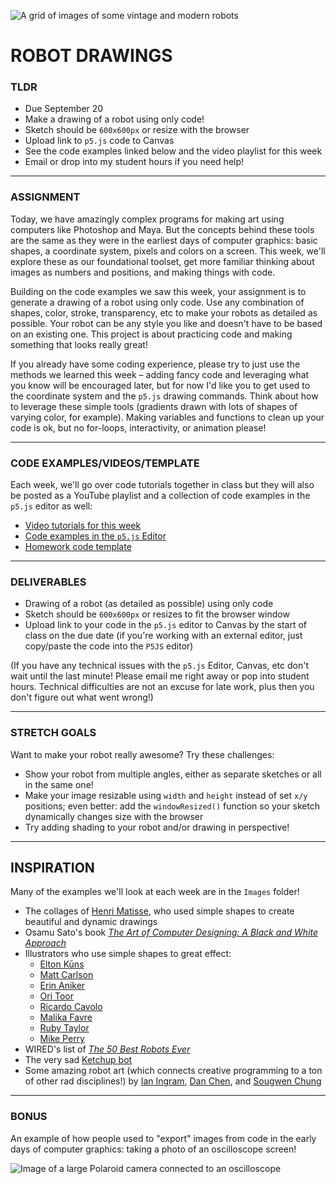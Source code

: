 ![A grid of images of some vintage and modern robots](https://raw.githubusercontent.com/jeffThompson/CreativeProgramming1/master/Week01_DrawingBasics/Images/Robots.jpg)

# ROBOT DRAWINGS

### TLDR  
* Due September 20  
* Make a drawing of a robot using only code!  
* Sketch should be `600x600px` or resize with the browser  
* Upload link to `p5.js` code to Canvas  
* See the code examples linked below and the video playlist for this week  
* Email or drop into my student hours if you need help!  

***

### ASSIGNMENT  
Today, we have amazingly complex programs for making art using computers like Photoshop and Maya. But the concepts behind these tools are the same as they were in the earliest days of computer graphics: basic shapes, a coordinate system, pixels and colors on a screen. This week, we'll explore these as our foundational toolset, get more familiar thinking about images as numbers and positions, and making things with code.

Building on the code examples we saw this week, your assignment is to generate a drawing of a robot using only code. Use any combination of shapes, color, stroke, transparency, etc to make your robots as detailed as possible. Your robot can be any style you like and doesn't have to be based on an existing one. This project is about practicing code and making something that looks really great!

If you already have some coding experience, please try to just use the methods we learned this week – adding fancy code and leveraging what you know will be encouraged later, but for now I'd like you to get used to the coordinate system and the `p5.js` drawing commands. Think about how to leverage these simple tools (gradients drawn with lots of shapes of varying color, for example). Making variables and functions to clean up your code is ok, but no for-loops, interactivity, or animation please!

***

### CODE EXAMPLES/VIDEOS/TEMPLATE  
Each week, we'll go over code tutorials together in class but they will also be posted as a YouTube playlist and a collection of code examples in the `p5.js` editor as well:

* [Video tutorials for this week](https://www.youtube.com/playlist?list=PLsGCUnpinsDkQQXQwjgoAORziwqgleYaJ)  
* [Code examples in the `p5.js` Editor](https://editor.p5js.org/jeffThompson/collections/HHgNMqgbW)  
* [Homework code template](https://editor.p5js.org/jeffThompson/sketches/2I9rTGuQu)  

***

### DELIVERABLES  
* Drawing of a robot (as detailed as possible) using only code  
* Sketch should be `600x600px` or resizes to fit the browser window  
* Upload link to your code in the `p5.js` editor to Canvas by the start of class on the due date (if you're working with an external editor, just copy/paste the code into the `P5JS` editor)  

(If you have any technical issues with the `p5.js` Editor, Canvas, etc don't wait until the last minute! Please email me right away or pop into student hours. Technical difficulties are not an excuse for late work, plus then you don't figure out what went wrong!)

***

### STRETCH GOALS  
Want to make your robot really awesome? Try these challenges:

* Show your robot from multiple angles, either as separate sketches or all in the same one!  
* Make your image resizable using `width` and `height` instead of set `x/y` positions; even better: add the `windowResized()` function so your sketch dynamically changes size with the browser  
* Try adding shading to your robot and/or drawing in perspective!

***

## INSPIRATION  
Many of the examples we'll look at each week are in the `Images` folder!

* The collages of [Henri Matisse](https://en.wikipedia.org/wiki/Henri_Matisse), who used simple shapes to create beautiful and dynamic drawings  
* Osamu Sato's book [*The Art of Computer Designing: A Black and White Approach*](https://archive.org/details/satoArtOfComputerDesigning)  
* Illustrators who use simple shapes to great effect:  
  * [Elton Kūns](https://theycallmeelton.tumblr.com)  
  * [Matt Carlson](https://www.instagram.com/plaidmtn)  
  * [Erin Aniker](https://www.instagram.com/erinaniker)  
  * [Ori Toor](https://oritoor.com)  
  * [Ricardo Cavolo](http://ricardocavolo.com/art)  
  * [Malika Favre](https://www.instagram.com/malikafavre)  
  * [Ruby Taylor](https://www.instagram.com/rubyst)  
  * [Mike Perry](https://www.mikeperrystudio.com)  
* WIRED's list of [*The 50 Best Robots Ever*](https://www.wired.com/2006/01/robots-3)  
* The very sad [Ketchup bot](https://www.youtube.com/watch?v=dbbque0Y4FU)  
* Some amazing robot art (which connects creative programming to a ton of other rad disciplines!) by [Ian Ingram](https://www.ianingram.org), [Dan Chen](https://dankc.com/robotics), and [Sougwen Chung](https://sougwen.com)   

***

### BONUS  
An example of how people used to "export" images from code in the early days of computer graphics: taking a photo of an oscilloscope screen!

![Image of a large Polaroid camera connected to an oscilloscope](https://raw.githubusercontent.com/jeffThompson/CreativeProgramming1/master/Week01_DrawingBasics/Images/OscilloscopeCamera.jpg)

